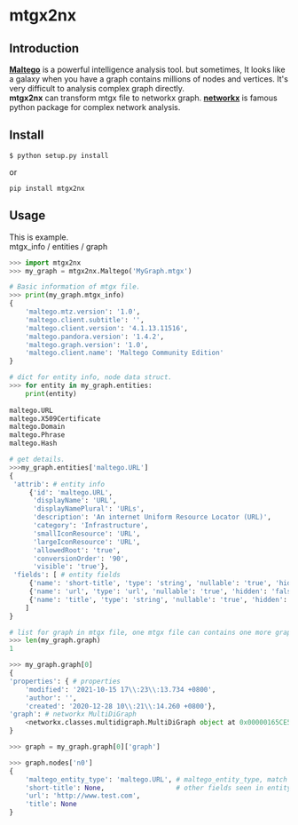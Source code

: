 # mtgx2nx

## Introduction

**[Maltego](https://www.maltego.com/)** is a powerful intelligence analysis tool. but sometimes, It looks like a galaxy when you have a graph contains millions of nodes and vertices. It's very difficult to analysis complex graph directly.  
**mtgx2nx** can transform mtgx file to networkx graph. **[networkx](https://networkx.org/)** is famous python package for complex network analysis.

## Install
```
$ python setup.py install
```
or
```
pip install mtgx2nx
```

## Usage
This is example.  
mtgx_info / entities / graph
```python
>>> import mtgx2nx
>>> my_graph = mtgx2nx.Maltego('MyGraph.mtgx')

# Basic information of mtgx file.
>>> print(my_graph.mtgx_info)
{
    'maltego.mtz.version': '1.0', 
    'maltego.client.subtitle': '', 
    'maltego.client.version': '4.1.13.11516', 
    'maltego.pandora.version': '1.4.2', 
    'maltego.graph.version': '1.0', 
    'maltego.client.name': 'Maltego Community Edition'
}

# dict for entity info, node data struct.
>>> for entity in my_graph.entities:
    print(entity)
    
maltego.URL
maltego.X509Certificate
maltego.Domain
maltego.Phrase
maltego.Hash

# get details.
>>>my_graph.entities['maltego.URL']
{
 'attrib': # entity info
     {'id': 'maltego.URL', 
      'displayName': 'URL', 
      'displayNamePlural': 'URLs', 
      'description': 'An internet Uniform Resource Locator (URL)', 
      'category': 'Infrastructure', 
      'smallIconResource': 'URL', 
      'largeIconResource': 'URL', 
      'allowedRoot': 'true', 
      'conversionOrder': '90', 
      'visible': 'true'}, 
 'fields': [ # entity fields
     {'name': 'short-title', 'type': 'string', 'nullable': 'true', 'hidden': 'false', 'readonly': 'false', 'description': '', 'displayName': 'Short title'}, 
     {'name': 'url', 'type': 'url', 'nullable': 'true', 'hidden': 'false', 'readonly': 'false', 'description': '', 'displayName': 'URL'}, 
     {'name': 'title', 'type': 'string', 'nullable': 'true', 'hidden': 'false', 'readonly': 'false', 'description': '', 'displayName': 'Title'}
    ]
}

# list for graph in mtgx file, one mtgx file can contains one more graph.
>>> len(my_graph.graph)
1

>>> my_graph.graph[0]
{ 
'properties': { # properties
    'modified': '2021-10-15 17\\:23\\:13.734 +0800', 
    'author': '', 
    'created': '2020-12-28 10\\:21\\:14.260 +0800'}, 
'graph': # networkx MultiDiGraph
    <networkx.classes.multidigraph.MultiDiGraph object at 0x00000165CE533730>
}

>>> graph = my_graph.graph[0]['graph']

>>> graph.nodes['n0']
{ 
    'maltego_entity_type': 'maltego.URL', # maltego_entity_type, match in entities
    'short-title': None,                  # other fields seen in entity details.
    'url': 'http://www.test.com', 
    'title': None
}

```
